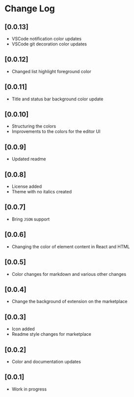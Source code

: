 # Change Log

## [0.0.13]

- VSCode notification color updates
- VSCode git decoration color updates

## [0.0.12]

- Changed list highlight foreground color

## [0.0.11]

- Title and status bar background color update

## [0.0.10]

- Structuring the colors
- Improvements to the colors for the editor UI

## [0.0.9]

- Updated readme

## [0.0.8]

- License added
- Theme with no italics created

## [0.0.7]

- Bring `JSON` support

## [0.0.6]

- Changing the color of element content in React and HTML

## [0.0.5]

- Color changes for markdown and various other changes

## [0.0.4]

- Change the background of extension on the marketplace

## [0.0.3]

- Icon added
- Readme style changes for marketplace

## [0.0.2]

- Color and documentation updates

## [0.0.1]

- Work in progress
